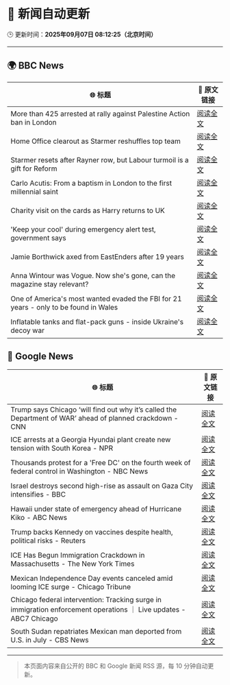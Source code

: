 # 🧠 新闻自动更新

🕒 更新时间：**2025年09月07日 08:12:25（北京时间）**

---

## 🌍 BBC News

| 🌐 标题 | 🔗 原文链接 |
|--------|-------------|
| More than 425 arrested at rally against Palestine Action ban in London | [阅读全文](https://www.bbc.com/news/articles/c62qrmpd7l5o?at_medium=RSS&at_campaign=rss) |
| Home Office clearout as Starmer reshuffles top team | [阅读全文](https://www.bbc.com/news/articles/cj4ydgr0nwpo?at_medium=RSS&at_campaign=rss) |
| Starmer resets after Rayner row, but Labour turmoil is a gift for Reform | [阅读全文](https://www.bbc.com/news/articles/c39rk4jlpw7o?at_medium=RSS&at_campaign=rss) |
| Carlo Acutis: From a baptism in London to the first millennial saint | [阅读全文](https://www.bbc.com/news/articles/c5yg5me8dvlo?at_medium=RSS&at_campaign=rss) |
| Charity visit on the cards as Harry returns to UK | [阅读全文](https://www.bbc.com/news/articles/cz9jpdq1k04o?at_medium=RSS&at_campaign=rss) |
| 'Keep your cool' during emergency alert test, government says | [阅读全文](https://www.bbc.com/news/articles/cpw15l5n78jo?at_medium=RSS&at_campaign=rss) |
| Jamie Borthwick axed from EastEnders after 19 years | [阅读全文](https://www.bbc.com/news/articles/cy9njexd88qo?at_medium=RSS&at_campaign=rss) |
| Anna Wintour was Vogue. Now she's gone, can the magazine stay relevant? | [阅读全文](https://www.bbc.com/news/articles/c04q91q3zvpo?at_medium=RSS&at_campaign=rss) |
| One of America's most wanted evaded the FBI for 21 years - only to be found in Wales | [阅读全文](https://www.bbc.com/news/articles/ckgjpn8gl97o?at_medium=RSS&at_campaign=rss) |
| Inflatable tanks and flat-pack guns - inside Ukraine's decoy war | [阅读全文](https://www.bbc.com/news/articles/cr4e435x4kqo?at_medium=RSS&at_campaign=rss) |

## 📰 Google News

| 🌐 标题 | 🔗 原文链接 |
|--------|-------------|
| Trump says Chicago ‘will find out why it’s called the Department of WAR’ ahead of planned crackdown - CNN | [阅读全文](https://news.google.com/rss/articles/CBMidkFVX3lxTE5TWms1UEtZMkF3TXB3bERLekc3THUwSzJzT3BKak9MYTNua3B0ZjB4Mm5acVZLMTR1S1lHckI3QVFvRWpEZE5LRTJUYXBmbmRDN0VlZGx1VGVManY0VkhtVUdPcTVvbHVBY1RIMnBqaEh1cnZjZVE?oc=5) |
| ICE arrests at a Georgia Hyundai plant create new tension with South Korea - NPR | [阅读全文](https://news.google.com/rss/articles/CBMikwFBVV95cUxNYWxOMHJFTGxlNlhGcnRKdGVaNGJBN1RaVUpvQ1VrNXJGVGFRTGlOZl9kRFFNOUY5VVlUaXNHblpyX2x2NDNYSXlWWXZ5VEJGc3RHZ2p3aW9RZ2VZbFdwUG9NbkhOZllsV3lFY1ZIazhaNkJaLUdYMWo3eGpoRDZVMlg5eTRlOUtqQmwyOTM3VXB4dDg?oc=5) |
| Thousands protest for a 'Free DC' on the fourth week of federal control in Washington - NBC News | [阅读全文](https://news.google.com/rss/articles/CBMivwFBVV95cUxOOWhIV20xcllkUUNNN1RyY0JRQXdDMWhDS3IzN3FVRkRUREhIbkhQemRpejcyT3l2Y0RxbFBpeTNhQTZtMGppVjI2NTBWSXZwamQzOUVncEZOZ0RJVEZuZmJtbXlxMW16SWkteXg2TVFadWlkMS1Fd1ZJT25WWDdWbUxYRlNXRVlSSTBaWjg0ZHdCXzdJeG5McU8zNGRiazdNZzdhRlNXWGNqQkNKZUo3d1lHUzhfU3RwMHpSRlJiNNIBVkFVX3lxTE50S05rT3BqYTRjTU51OHZyT2pyU0dhZXZyM0RWLTFKSGRRWDE5YUpocXhGWG1NMHRXWGdmUlc1ZWZmSlZrUmJDS1lHUk9OcVA1SGVGNi1R?oc=5) |
| Israel destroys second high-rise as assault on Gaza City intensifies - BBC | [阅读全文](https://news.google.com/rss/articles/CBMiWkFVX3lxTE9YV0FUeFZBRDBKNFRwdXk2a1YzYnIxdnVyenBJT2NNYjY0NFFqc0dweC11Vm8xcDdJYUgyUklCdVpqZEtDRkdfYzU5a1IzcUtvMlJXb21CSV9QUdIBX0FVX3lxTFBFVHFPemlHVGVYZ3Utc19VYmFCcHd0NFBmRUVKdzF3OFVZZDhhSjNoVkQ2RmF1SFBUcUVlTUNnOVFldkNRSkt6Q0ZYQmtWUEJwdUFVbmFVSmczLUU4Mmhj?oc=5) |
| Hawaii under state of emergency ahead of Hurricane Kiko - ABC News | [阅读全文](https://news.google.com/rss/articles/CBMikgFBVV95cUxNakFpdk1TUjhBeUUybUdpZ0UxYWgtcHUwcGdQUmdIWU9Sa0E3dzBHaDZmZ3o1a2ZmYURzUTZYbFB1VlMxSFBZU1BOenh5QUNhVVhiOFRzbUJTdWZJS29KSjBJdldYRWNVRDQ0UGptZFkzQ0Mzbzh2eVItYV9RVFA5RmxvQkgxaFQ4LXB1XzBhVkFPZ9IBlwFBVV95cUxQRUk0YjFPampjOVREa1plMFMxQTZUU0lZdzdaY0REZUtVUGRNSmJSVGRtaXBycEc0dDZGTWZZZG5vcTJCTWRuUG53MTFRWUEwTS1lekxnWXlKWXNWU3ZYR2pUMjBOZ3ZNMjlOZWhxcHRINjlZaDQwSVJ3NmZSR3BfZ2tOS2UybnE2MzN6a3Q4ZTM2UG9jWFBB?oc=5) |
| Trump backs Kennedy on vaccines despite health, political risks - Reuters | [阅读全文](https://news.google.com/rss/articles/CBMiywFBVV95cUxQTDlvM1VpYnVfUmdkdEpDNkNLU284amFqUk9IaEZRTUJvZ19KMWxCMVZxM1lwUkJDUHJjYWE1Q09nZnd6QzEzQUVndUt6V0o3ZWlXZEs0MzZ3MWtNVHlZXzd3OE9ZTVVvYTJfb2FzQWtlVVZVWERfWUFlWDRxb2tfV3p1ZlVkbnQ3VGx5NXM1Mm9OeVVjWjBfMGJFMWp5Y09PN2Y4X3B1UlBUenZWdTRyN1JuTGstdUpRbkNUV3lNTVhwM1RUNjlaMFdJNA?oc=5) |
| ICE Has Begun Immigration Crackdown in Massachusetts - The New York Times | [阅读全文](https://news.google.com/rss/articles/CBMifEFVX3lxTFBldU5yZ2c0OWhTMjlCM2NJMDRCc0hLamQzbkpDdmRLdTRZVXNpS2hXdU9QRUxmN1BFODdMZklJcm1hSzZvTGVvU1dWVHpxbEU1QkJKTzZZUFhHbzBSempzckF5OFpqYnhkNEZjaW03MkhZcFUwajJBTnN3TFo?oc=5) |
| Mexican Independence Day events canceled amid looming ICE surge - Chicago Tribune | [阅读全文](https://news.google.com/rss/articles/CBMinwFBVV95cUxQcmFpOUs4TE1XLTJ0VExGZzNyOVgzLWNjRDA0R2NXSXVVbWVVU1Y4NmUxajJ0cFNPNk9rdTBHV2lqUHpFbGhhR0JYeHVmWEhrTm85QTZ0c0Y1cHpRZ3JBNW03Z1dSclJ1UE5xQTBOMFk3R1dFMUVITWpRdEZwZlhmemxMNXl1b25mdVNHQTUxbTdIVkhMTzBTLVZtZk1kT00?oc=5) |
| Chicago federal intervention: Tracking surge in immigration enforcement operations ｜ Live updates - ABC7 Chicago | [阅读全文](https://news.google.com/rss/articles/CBMigAJBVV95cUxPZmtfT19XMEcySGw3bUlucl9KdU1CUkNRY0dxa3prMHdPbDJOVnE2WkFBMTZ1UzBZRndDSWVJeG1zRHJqRWxEZTRGYWltc0VremRXb2N4TWttRXFIaE4zWW01NC1fNEtFVnZVZzctODgyenFib3hqaTlRZm5PTEtXVk9rQ2FqQmg0T0NOYV9aLXFkVFZzbk1nT0tJbmFhQjNpbTdGdE5oSUNCMk9GdUhfV2JXYTlSWm1sVXZGZldxWEt0dkZxdzJyakIwUDZ1Q1o4RzVwSW94UjZxV09LVE0zN0l2Y1JnUnBkTUxYZmtBTEZwR1ZZMGJtaUlaU29RYlN0?oc=5) |
| South Sudan repatriates Mexican man deported from U.S. in July - CBS News | [阅读全文](https://news.google.com/rss/articles/CBMimgFBVV95cUxONHVkRXI3eFQ4aHBPU0NKNUJoZ1FaamlxcV9lYWZRVVNvd1ZsSG5Ld1NrR3NCUDc1OVNOU0pQNXdIS3lFR3dhbFNoS05abjhfVGJXcVVRYUk2OWNaNi0yYWtrUUd4Vjg0dWpDY2JiS2FVQ04wTEdmbXR5aTlrZ2lTTllVY1M2MGRsMW5KT0dIa3dIenJFdHRqVlBR0gGfAUFVX3lxTFBneUNsTzZOUk9KSVRwTnF0N1VXQlZlSjJ0YjRrT0VEVDNyUE5XN0p6TVVtQ0FLOG5JbF84SEQ3MVRCT0NKS2tGc05tSVRiT3gwRUlxaVkyZGU2Ymdmb3BGTUZDWHVZNkMzMzAwQ2tGYUVUcjFVRXJvU3JpRFd1d2VERGRoM0JPWXVzUFhKdGRGTkx3UXJIRS15V21ZS19oRQ?oc=5) |

---
> 本页面内容来自公开的 BBC 和 Google 新闻 RSS 源，每 10 分钟自动更新。